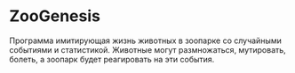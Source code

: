 # ZooGenesis
Программа имитирующая жизнь животных в зоопарке со случайными событиями и статистикой. Животные могут размножаться, мутировать, болеть, а зоопарк будет реагировать на эти события.
